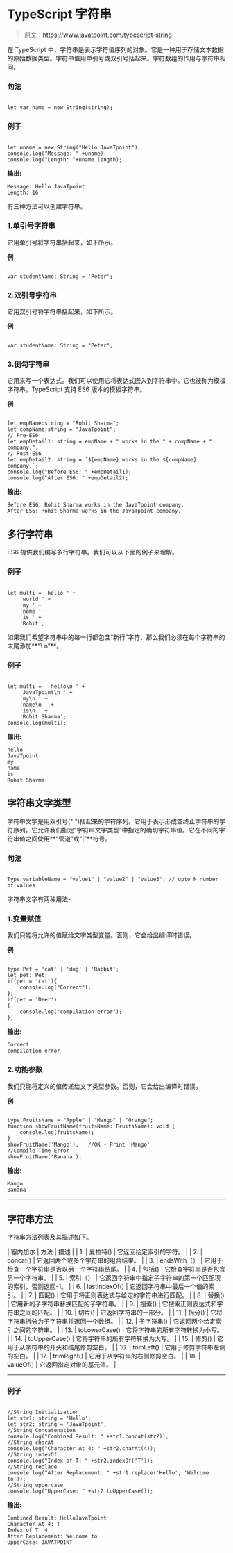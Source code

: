 # TypeScript 字符串

> 原文：<https://www.javatpoint.com/typescript-string>

在 TypeScript 中，字符串是表示字符值序列的对象。它是一种用于存储文本数据的原始数据类型。字符串值用单引号或双引号括起来。字符数组的作用与字符串相同。

### 句法

```

let var_name = new String(string);

```

### 例子

```

let uname = new String("Hello JavaTpoint");
console.log("Message: " +uname);
console.log("Length: "+uname.length);

```

**输出:**

```
Message: Hello JavaTpoint
Length: 16

```

有三种方法可以创建字符串。

### 1.单引号字符串

它用单引号将字符串括起来，如下所示。

**例**

```

var studentName: String = 'Peter';

```

### 2.双引号字符串

它用双引号将字符串括起来，如下所示。

**例**

```

var studentName: String = "Peter";

```

### 3.倒勾字符串

它用来写一个表达式。我们可以使用它将表达式嵌入到字符串中。它也被称为模板字符串。TypeScript 支持 ES6 版本的模板字符串。

**例**

```

let empName:string = "Rohit Sharma"; 
let compName:string = "JavaTpoint"; 
// Pre-ES6
let empDetail1: string = empName + " works in the " + compName + " company."; 
// Post-ES6
let empDetail2: string = `${empName} works in the ${compName} company.`; 
console.log("Before ES6: " +empDetail1);
console.log("After ES6: " +empDetail2);

```

**输出:**

```
Before ES6: Rohit Sharma works in the JavaTpoint company.
After ES6: Rohit Sharma works in the JavaTpoint company.

```

## 多行字符串

ES6 提供我们编写多行字符串。我们可以从下面的例子来理解。

### 例子

```

let multi = 'hello ' +
    'world ' +
    'my ' +
    'name ' +
    'is ' +
    'Rohit';

```

如果我们希望字符串中的每一行都包含“新行”字符，那么我们必须在每个字符串的末尾添加**“\ n”**。

### 例子

```

let multi = ' hello\n ' +
    'JavaTpoint\n ' +
    'my\n ' +
    'name\n ' +
    'is\n ' +
    'Rohit Sharma';
console.log(multi);

```

**输出:**

```
hello
JavaTpoint
my
name
is
Rohit Sharma

```

## 字符串文字类型

字符串文字是用双引号(" ")括起来的字符序列。它用于表示形成空终止字符串的字符序列。它允许我们指定“字符串文字类型”中指定的确切字符串值。它在不同的字符串值之间使用**“管道”或“|”**符号。

### 句法

```

Type variableName = "value1" | "value2" | "value3"; // upto N number of values

```

字符串文字有两种用法-

### 1.变量赋值

我们只能将允许的值赋给文字类型变量。否则，它会给出编译时错误。

**例**

```

type Pet = 'cat' | 'dog' | 'Rabbit';
let pet: Pet;
if(pet = 'cat'){
    console.log("Correct");
};
if(pet = 'Deer')
{
    console.log("compilation error");
};

```

**输出:**

```
Correct
compilation error

```

### 2.功能参数

我们只能将定义的值传递给文字类型参数。否则，它会给出编译时错误。

**例**

```

type FruitsName = "Apple" | "Mango" | "Orange";
function showFruitName(fruitsName: FruitsName): void {
    console.log(fruitsName);
}
showFruitName('Mango');   //OK - Print 'Mango'
//Compile Time Error
showFruitName('Banana');

```

**输出:**

```
Mango
Banana

```

* * *

## 字符串方法

字符串方法列表及其描述如下。

| 塞内加尔 | 方法 | 描述 |
| 1. | 夏拉特() | 它返回给定索引的字符。 |
| 2. | concat() | 它返回两个或多个字符串的组合结果。 |
| 3. | endsWith（） | 它用于检查一个字符串是否以另一个字符串结尾。 |
| 4. | 包括() | 它检查字符串是否包含另一个字符串。 |
| 5. | 索引（） | 它返回字符串中指定子字符串的第一个匹配项的索引，否则返回-1。 |
| 6. | lastIndexOf() | 它返回字符串中最后一个值的索引。 |
| 7. | 匹配() | 它用于将正则表达式与给定的字符串进行匹配。 |
| 8. | 替换() | 它用新的子字符串替换匹配的子字符串。 |
| 9. | 搜索() | 它搜索正则表达式和字符串之间的匹配。 |
| 10. | 切片() | 它返回字符串的一部分。 |
| 11. | 拆分() | 它将字符串拆分为子字符串并返回一个数组。 |
| 12. | 子字符串() | 它返回两个给定索引之间的字符串。 |
| 13. | toLowerCase() | 它将字符串的所有字符转换为小写。 |
| 14. | toUpperCase() | 它将字符串的所有字符转换为大写。 |
| 15. | 修剪() | 它用于从字符串的开头和结尾修剪空白。 |
| 16. | trimLeft() | 它用于修剪字符串左侧的空白。 |
| 17. | trimRight() | 它用于从字符串的右侧修剪空白。 |
| 18. | valueOf() | 它返回指定对象的基元值。 |

* * *

### 例子

```

//String Initialization
let str1: string = 'Hello';
let str2: string = 'JavaTpoint';
//String Concatenation
console.log("Combined Result: " +str1.concat(str2));
//String charAt
console.log("Character At 4: " +str2.charAt(4));
//String indexOf
console.log("Index of T: " +str2.indexOf('T'));
//String replace
console.log("After Replacement: " +str1.replace('Hello', 'Welcome to'));
//String uppercase
console.log("UpperCase: " +str2.toUpperCase());

```

**输出:**

```
Combined Result: HelloJavaTpoint
Character At 4: T
Index of T: 4
After Replacement: Welcome to
UpperCase: JAVATPOINT

```